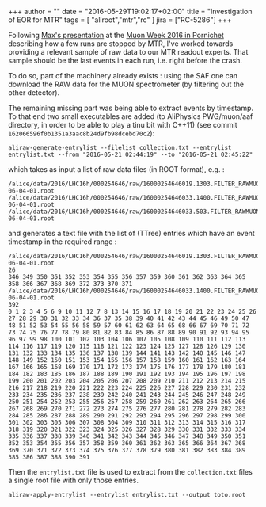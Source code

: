 +++
author = ""
date = "2016-05-29T19:02:17+02:00"
title = "Investigation of EOR for MTR"
tags = [ "aliroot","mtr","rc" ]
jira = ["RC-5286"]
+++

Following [Max's presentation](https://indico.cern.ch/event/505854/contributions/2160499/) at the [Muon Week 2016 in
Pornichet](https://indico.cern.ch/event/505854/) describing how a few runs are stopped by MTR, I've worked towards providing a relevant sample of raw data to our MTR readout experts. That sample should be the last events in each run, i.e. right before the crash.

To do so, part of the machinery already exists : using the SAF one can download the RAW data for the MUON spectrometer (by filtering out the other detector).

The remaining missing part was being able to extract events by timestamp. To that end two small executables are added (to AliPhysics PWG/muon/aaf directory, in order to be able to play a tinu bit with C++11) (see commit `162066596f0b1351a3aac8b24d9fb98dcebd70c2`):

```
aliraw-generate-entrylist --filelist collection.txt --entrylist entrylist.txt --from "2016-05-21 02:44:19" --to "2016-05-21 02:45:22"
```

which takes as input a list of raw data files (in ROOT format), e.g. :

```
/alice/data/2016/LHC16h/000254646/raw/16000254646019.1303.FILTER_RAWMUON_WITH_ALIPHYSICS_v5-06-04-01.root
/alice/data/2016/LHC16h/000254646/raw/16000254646033.1400.FILTER_RAWMUON_WITH_ALIPHYSICS_v5-06-04-01.root
/alice/data/2016/LHC16h/000254646/raw/16000254646033.503.FILTER_RAWMUON_WITH_ALIPHYSICS_v5-06-04-01.root
```

and generates a text file with the list of (TTree) entries which have an event timestamp in the required range :

```
/alice/data/2016/LHC16h/000254646/raw/16000254646019.1303.FILTER_RAWMUON_WITH_ALIPHYSICS_v5-06-04-01.root
26
346 349 350 351 352 353 354 355 356 357 359 360 361 362 363 364 365 358 366 367 368 369 372 373 370 371 
/alice/data/2016/LHC16h/000254646/raw/16000254646033.1400.FILTER_RAWMUON_WITH_ALIPHYSICS_v5-06-04-01.root
392
0 1 2 3 4 5 6 9 10 11 12 7 8 13 14 15 16 17 18 19 20 21 22 23 24 25 26 27 28 29 30 31 32 33 34 36 37 35 38 39 40 41 42 43 44 45 46 49 50 47 48 51 52 53 54 55 56 58 59 57 60 61 62 63 64 65 68 66 67 69 70 71 72 73 74 75 76 77 78 79 80 81 82 83 84 85 86 87 88 89 90 91 92 93 94 95 96 97 99 98 100 101 102 103 104 106 107 105 108 109 110 111 112 113 114 116 117 119 120 115 118 121 122 123 124 125 127 128 126 129 130 131 132 133 134 135 136 137 138 139 144 141 143 142 140 145 146 147 148 149 152 150 151 153 154 155 156 157 158 159 160 161 162 163 164 167 166 165 168 169 170 171 172 173 174 175 176 177 178 179 180 181 184 182 183 185 186 187 188 189 190 191 192 193 194 195 196 197 198 199 200 201 202 203 204 205 206 207 208 209 210 211 212 213 214 215 216 217 218 219 220 221 222 223 224 225 226 227 228 229 230 231 232 233 234 235 236 237 238 239 242 240 241 243 244 245 246 247 248 249 250 251 254 252 253 255 256 257 258 259 260 261 262 263 264 265 266 267 268 269 270 271 272 273 274 275 276 277 280 281 278 279 282 283 284 285 286 287 288 289 290 291 292 293 294 295 296 297 298 299 300 301 302 303 305 306 307 308 304 309 310 311 312 313 314 315 316 317 318 319 320 321 322 323 324 325 326 327 328 329 330 331 332 333 334 335 336 337 338 339 340 341 342 343 344 345 346 347 348 349 350 351 352 353 354 355 356 357 358 359 360 361 362 363 365 366 364 367 368 369 370 371 372 373 374 375 376 377 378 379 380 381 382 383 384 389 385 386 387 388 390 391 
```

Then the `entrylist.txt` file is used to extract from the `collection.txt` files a single root file with only those
entries.

```
aliraw-apply-entrylist --entrylist entrylist.txt --output toto.root
```

